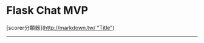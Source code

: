 # Flask Chat MVP

[scorer分類器]([http://markdown.tw/ "Title"](https://docs.google.com/presentation/d/1Zpcz8_jk9SJX_LGTDvEewFSUnxJUQxOkiZLtQi42qyo/edit?usp=sharing))

---




